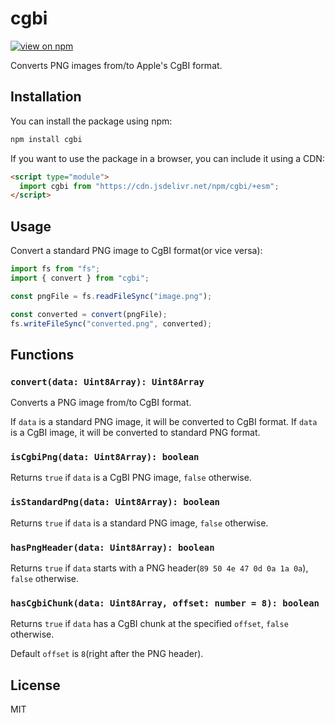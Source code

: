 # cgbi

[![view on npm](https://badgen.net/npm/v/cgbi)](https://www.npmjs.org/package/cgbi)

Converts PNG images from/to Apple's CgBI format.

## Installation

You can install the package using npm:

```sh
npm install cgbi
```

If you want to use the package in a browser, you can include it using a CDN:

```html
<script type="module">
  import cgbi from "https://cdn.jsdelivr.net/npm/cgbi/+esm";
</script>
```

## Usage

Convert a standard PNG image to CgBI format(or vice versa):

```js
import fs from "fs";
import { convert } from "cgbi";

const pngFile = fs.readFileSync("image.png");

const converted = convert(pngFile);
fs.writeFileSync("converted.png", converted);
```

## Functions

### `convert(data: Uint8Array): Uint8Array`

Converts a PNG image from/to CgBI format.

If `data` is a standard PNG image, it will be converted to CgBI format. If `data` is a CgBI image, it will be converted to standard PNG format.

### `isCgbiPng(data: Uint8Array): boolean`

Returns `true` if `data` is a CgBI PNG image, `false` otherwise.

### `isStandardPng(data: Uint8Array): boolean`

Returns `true` if `data` is a standard PNG image, `false` otherwise.

### `hasPngHeader(data: Uint8Array): boolean`

Returns `true` if `data` starts with a PNG header(`89 50 4e 47 0d 0a 1a 0a`), `false` otherwise.

### `hasCgbiChunk(data: Uint8Array, offset: number = 8): boolean`

Returns `true` if `data` has a CgBI chunk at the specified `offset`, `false` otherwise.

Default `offset` is `8`(right after the PNG header).

## License

MIT
